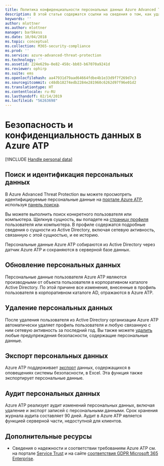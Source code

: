 ```yaml
---
title: Политика конфиденциальности персональных данных Azure Advanced Threat Protection | Документация Майкрософт
description: В этой статье содержатся ссылки на сведения о том, как удалить персональные данные из Azure ATP.
keywords: ''
author: mlottner
ms.author: mlottner
manager: barbkess
ms.date: 10/04/2018
ms.topic: conceptual
ms.collection: M365-security-compliance
ms.prod: ''
ms.service: azure-advanced-threat-protection
ms.technology: ''
ms.assetid: 224e629a-0e82-458c-bb03-b67070a9241d
ms.reviewer: ophirp
ms.suite: ems
ms.openlocfilehash: aa47931d79aad64664fdbe4b1e33d9f7f269d7c3
ms.sourcegitcommit: c48db18274edb2284e281960c6262d97f96e01d2
ms.translationtype: HT
ms.contentlocale: ru-RU
ms.lasthandoff: 02/14/2019
ms.locfileid: "56263698"
---
```

# <a name="azure-atp-data-security-and-privacy"></a>Безопасность и конфиденциальность данных в Azure ATP

[!INCLUDE [Handle personal data](../includes/gdpr-intro-sentence.md)]

## <a name="search-for-and-identify-personal-data"></a>Поиск и идентификация персональных данных 

В Azure Advanced Threat Protection вы можете просмотреть идентифицируемые персональные данные на [портале Azure ATP](workspace-portal.md), используя [панель поиска](workspace-portal.md#search-bar). 

Вы можете выполнить поиск конкретного пользователя или компьютера. Щелкнув сущность, вы попадете на [страницу профиля](entity-profiles.md) пользователя или компьютера. В профиле содержатся подробные сведения о сущности из Active Directory, включая сетевую активность, связанную с этой сущностью, и ее историю.

Персональные данные Azure ATP собираются из Active Directory через датчик Azure ATP и сохраняются в серверной базе данных.

## <a name="update-personal-data"></a>Обновление персональных данных 

Персональные данные пользователя Azure ATP являются производными от объекта пользователя в корпоративном каталоге Active Directory. По этой причине все изменения, внесенные в профиль пользователя в корпоративном каталоге AD, отражаются в Azure ATP.


## <a name="delete-personal-data"></a>Удаление персональных данных 

После удаления пользователя из Active Directory организации Azure ATP автоматически удаляет профиль пользователя и любую связанную с ним сетевую активность за последний год. Вы также можете [удалить](working-with-suspicious-activities.md#review-suspicious-activities-on-the-attack-time-line) любые предупреждения безопасности, содержащие персональные данные. 

## <a name="export-personal-data"></a>Экспорт персональных данных 

Azure ATP поддерживает [экспорт](working-with-suspicious-activities.md#review-suspicious-activities-on-the-attack-time-line) данных, содержащихся в оповещениях системы безопасности, в Excel. Эта функция также экспортирует персональные данные. 
 
## <a name="audit-personal-data"></a>Аудит персональных данных

Azure ATP реализует аудит изменений персональных данных, включая удаление и экспорт записей с персональными данными. Срок хранения журнала аудита составляет 90 дней. Аудит в Azure ATP является функцией серверной части, недоступной для клиентов.
 
## <a name="additional-resources"></a>Дополнительные ресурсы

- Сведения о надежности и соответствии требованиям Azure ATP см. на портале [Service Trust](https://servicetrust.microsoft.com/ViewPage/GDPRGetStarted) и на сайте [соответствия GDPR Microsoft 365 Enterprise](https://docs.microsoft.com/microsoft-365/compliance/compliance-solutions-overview).
